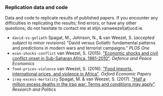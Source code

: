 ### Replication data and code

Data and code to replicate results of published papers. 
If you encounter any difficulties in replicating the results; find errors; or have any other questions; do not hesitate to contact me at stijn.vanweezel(at)ucd.ie.

* `david-vs-goliath` Spagat, M., Johnson, N., & van Weezel, S. (*accepted subject to minor revisions*) "David versus Goliath: fundamental patterns and predictions in modern wars and terrorist campaigns." *PLOS One*
* `econ-shocks-conflict` van Weezel, S. (2015). ["Economic shocks and civil conflict onset in Sub-Saharan Africa, 1981-2010"](http://www.tandfonline.com/doi/abs/10.1080/10242694.2014.887489?journalCode=gdpe20#.VGNjQI_b_VU). *Defence and Peace Economics* 
* `food-prices-violence` van Weezel, S. (2016). ["Food imports, international prices, and violence in Africa"](http://oep.oxfordjournals.org/content/68/3/758.abstract). *Oxford Economic Papers*
* `iraq-excess-mortality` Spagat, M. & van Weezel, S. (2017). ["Half a million excess deaths in the Iraq war: Terms and conditions may apply"](http://journals.sagepub.com/doi/full/10.1177/2053168017732642). *Research and Politics*
